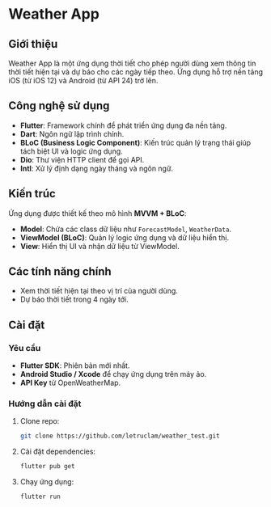 # Weather App

## Giới thiệu
Weather App là một ứng dụng thời tiết cho phép người dùng xem thông tin thời tiết hiện tại và dự báo cho các ngày tiếp theo. Ứng dụng hỗ trợ nền tảng iOS (từ iOS 12) và Android (từ API 24) trở lên.

## Công nghệ sử dụng
- **Flutter**: Framework chính để phát triển ứng dụng đa nền tảng.
- **Dart**: Ngôn ngữ lập trình chính.
- **BLoC (Business Logic Component)**: Kiến trúc quản lý trạng thái giúp tách biệt UI và logic ứng dụng.
- **Dio**: Thư viện HTTP client để gọi API.
- **Intl**: Xử lý định dạng ngày tháng và ngôn ngữ.

## Kiến trúc
Ứng dụng được thiết kế theo mô hình **MVVM + BLoC**:
- **Model**: Chứa các class dữ liệu như `ForecastModel`, `WeatherData`.
- **ViewModel (BLoC)**: Quản lý logic ứng dụng và dữ liệu hiển thị.
- **View**: Hiển thị UI và nhận dữ liệu từ ViewModel.

## Các tính năng chính
- Xem thời tiết hiện tại theo vị trí của người dùng.
- Dự báo thời tiết trong 4 ngày tới.

## Cài đặt
### Yêu cầu
- **Flutter SDK**: Phiên bản mới nhất.
- **Android Studio / Xcode** để chạy ứng dụng trên máy ảo.
- **API Key** từ OpenWeatherMap.

### Hướng dẫn cài đặt
1. Clone repo:
   ```sh
   git clone https://github.com/letruclam/weather_test.git
   ```
2. Cài đặt dependencies:
   ```sh
   flutter pub get
   ```
3. Chạy ứng dụng:
   ```sh
   flutter run
   ```





